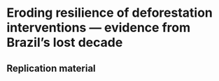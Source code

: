 
# Eroding resilience of deforestation interventions — evidence from Brazil’s lost decade
## Replication material
